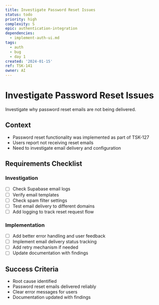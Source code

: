 ```yaml
---
title: Investigate Password Reset Issues
status: todo
priority: high
complexity: S
epic: authentication-integration
dependencies:
  - implement-auth-ui.md
tags:
  - auth
  - bug
  - day 1
created: '2024-01-15'
ref: TSK-141
owner: AI
---
```


# Investigate Password Reset Issues

Investigate why password reset emails are not being delivered.

## Context

- Password reset functionality was implemented as part of TSK-127
- Users report not receiving reset emails
- Need to investigate email delivery and configuration

## Requirements Checklist

### Investigation

- [ ] Check Supabase email logs
- [ ] Verify email templates
- [ ] Check spam filter settings
- [ ] Test email delivery to different domains
- [ ] Add logging to track reset request flow

### Implementation

- [ ] Add better error handling and user feedback
- [ ] Implement email delivery status tracking
- [ ] Add retry mechanism if needed
- [ ] Update documentation with findings

## Success Criteria

- Root cause identified
- Password reset emails delivered reliably
- Clear error messages for users
- Documentation updated with findings
